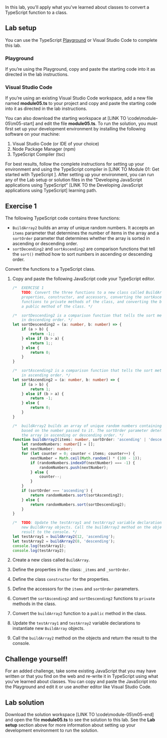 In this lab, you'll apply what you've learned about classes to convert a TypeScript function to a class.

## Lab setup

You can use the TypeScript [Playground](https://www.typescriptlang.org/play) or Visual Studio Code to complete this lab.

### Playground

If you’re using the Playground, copy and paste the starting code into it as directed in the lab instructions.

### Visual Studio Code

If you’re using an existing Visual Studio Code workspace, add a new file named **module05.ts** to your project and copy and paste the starting code into it as directed in the lab instructions.

You can also download the starting workspace at [LINK TO \code\module-05\m05-start] and edit the file **module05.ts**. To run the solution, you must first set up your development environment by installing the following software on your machine:

1. Visual Studio Code (or IDE of your choice)
2. Node Package Manager (npm)
3. TypeScript Compiler (tsc)

For best results, follow the complete instructions for setting up your environment and using the TypeScript compiler in [LINK TO Module 01: Get started with TypeScript ]. After setting up your environment, you can run any of the Lab setup or solution files in the "Developing JavaScript applications using TypeScript" [LINK TO the Developing JavaScript applications using TypeScript] learning path.

## Exercise 1

The following TypeScript code contains three functions:

- `BuildArray2` builds an array of unique random numbers. It accepts an `items` parameter that determines the number of items in the array and a `sortOrder` parameter that determines whether the array is sorted in ascending or descending order.
- `sortDecending2` and `sortAscending2` are comparison functions that tell the `sort()` method how to sort numbers in ascending or descending order.

Convert the functions to a TypeScript class.

1. Copy and paste the following JavaScript code your TypeScript editor.

    ```typescript
    /*  EXERCISE 1
        TODO: Convert the three functions to a new class called BuildArray by defining the 
        properties, constructor, and accessors, converting the sortAscending2 and sortDescending2
        functions to private methods of the class, and converting the buildArray2 function to
        a public method of the class. */

    /*  sortDescending2 is a comparison function that tells the sort method how to sort numbers
        in descending order. */
    let sortDescending2 = (a: number, b: number) => {
        if (a > b) {
            return -1;;
        } else if (b > a) {
            return 1;;
        } else {
            return 0;
        }
    }
    
    /*  sortAscending2 is a comparison function that tells the sort method how to sort numbers 
        in ascending order. */
    let sortAscending2 = (a: number, b: number) => {
        if (a > b) {
            return 1;
        } else if (b > a) {
            return -1;
        } else {
            return 0;
        }
    }
    
    /*  buildArray2 builds an array of unique random numbers containing the number of items 
        based on the number passed to it. The sortOrder parameter determines whether to sort 
        the array in ascending or descending order. */
    function buildArray2(items: number, sortOrder: 'ascending' | 'descending'): number[] {
        let randomNumbers: number[] = [];
        let nextNumber: number;
        for (let counter = 0; counter < items; counter++) {
            nextNumber = Math.ceil(Math.random() * (100 - 1));
            if (randomNumbers.indexOf(nextNumber) === -1) {
                randomNumbers.push(nextNumber);
            } else {
                counter--;
            }
        }
        if (sortOrder === 'ascending') {
            return randomNumbers.sort(sortAscending2);
        } else {
            return randomNumbers.sort(sortDescending2);
        }
    }
    
    /*  TODO: Update the testArray1 and testArray2 variable declarations to instantiate 
        new BuildArray objects. Call the buildArray2 method on the objects and return the 
        result to the console. */
    let testArray1 = buildArray2(12, 'ascending');
    let testArray2 = buildArray2(8, 'descending');
    console.log(testArray1);
    console.log(testArray2);
    ```

2. Create a new class called `BuildArray`.
3. Define the properties in the class: `_items` and `_sortOrder`.
4. Define the class `constructor` for the properties.
5. Define the accessors for the `items` and `sortOrder` parameters.
6. Convert the `sortAscending2` and `sortDescending2` functions to `private` methods in the class.
7. Convert the `buildArray2` function to a `public` method in the class.
8. Update the `testArray1` and `testArray2` variable declarations to instantiate new `BuildArray` objects.
9. Call the `buildArray2` method on the objects and return the result to the console.

## Challenge yourself!

For an added challenge, take some existing JavaScript that you may have written or that you find on the web and re-write it in TypeScript using what you've learned about classes. You can copy and paste the JavaScript into the Playground and edit it or use another editor like Visual Studio Code.

## Lab solution

Download the solution workspace [LINK TO \code\module-05\m05-end] and open the file **module05.ts** to see the solution to this lab. See the **Lab setup** section above for more information about setting up your development environment to run the solution.
